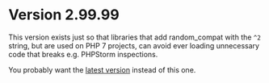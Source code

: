 # Version 2.99.99

This version exists just so that libraries that add random_compat with
the `^2` string, but are used on PHP 7 projects, can avoid ever loading
unnecessary code that breaks e.g. PHPStorm inspections.

You probably want the [latest version](https://github.com/paragonie/random_compat/releases)
instead of this one.
